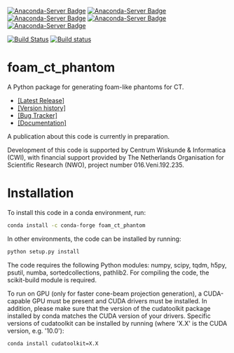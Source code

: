 [![Anaconda-Server Badge](https://anaconda.org/conda-forge/foam_ct_phantom/badges/version.svg)](https://anaconda.org/conda-forge/foam_ct_phantom) [![Anaconda-Server Badge](https://anaconda.org/conda-forge/foam_ct_phantom/badges/latest_release_date.svg)](https://anaconda.org/conda-forge/foam_ct_phantom) [![Anaconda-Server Badge](https://anaconda.org/conda-forge/foam_ct_phantom/badges/platforms.svg)](https://anaconda.org/conda-forge/foam_ct_phantom) [![Anaconda-Server Badge](https://anaconda.org/conda-forge/foam_ct_phantom/badges/license.svg)](https://anaconda.org/conda-forge/foam_ct_phantom) [![Anaconda-Server Badge](https://anaconda.org/conda-forge/foam_ct_phantom/badges/downloads.svg)](https://anaconda.org/conda-forge/foam_ct_phantom)

[![Build Status](https://travis-ci.com/dmpelt/foam_ct_phantom.svg?branch=master)](https://travis-ci.com/dmpelt/foam_ct_phantom) [![Build status](https://ci.appveyor.com/api/projects/status/qp6ceia7iu05v7kr/branch/master?svg=true)](https://ci.appveyor.com/project/dmpelt/foam-ct-phantom/branch/master)


# foam_ct_phantom


A Python package for generating foam-like phantoms for CT.

* [\[Latest Release\]](https://github.com/dmpelt/foam_ct_phantom/releases/latest)
* [\[Version history\]](https://github.com/dmpelt/foam_ct_phantom/blob/master/CHANGELOG.md)
* [\[Bug Tracker\]](https://github.com/dmpelt/foam_ct_phantom/issues)
* [\[Documentation\]](https://dmpelt.github.io/foam_ct_phantom/)

A publication about this code is currently in preparation.

Development of this code is supported by Centrum Wiskunde & Informatica (CWI), with financial support provided by The Netherlands Organisation for Scientific Research (NWO), project number 016.Veni.192.235.

# Installation

To install this code in a conda environment, run:

```bash
conda install -c conda-forge foam_ct_phantom
```

In other environments, the code can be installed by running:

```bash
python setup.py install
```

The code requires the following Python modules: numpy, scipy, tqdm, h5py, psutil, numba, sortedcollections, pathlib2.
For compiling the code, the scikit-build module is required.

To run on GPU (only for faster cone-beam projection generation), a CUDA-capable GPU must be present and CUDA drivers must be installed. In addition, please make
sure that the version of the cudatoolkit package installed by conda matches the CUDA version of your drivers. Specific versions
of cudatoolkit can be installed by running (where 'X.X' is the CUDA version, e.g. '10.0'):

```bash
conda install cudatoolkit=X.X
```
